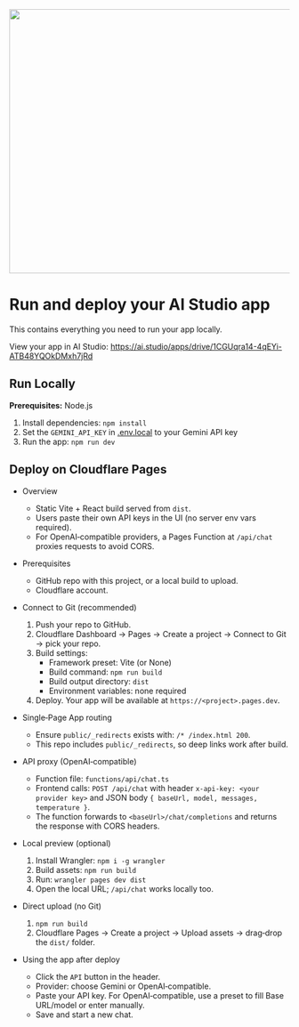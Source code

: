 <div align="center">
<img width="1200" height="475" alt="GHBanner" src="https://github.com/user-attachments/assets/0aa67016-6eaf-458a-adb2-6e31a0763ed6" />
</div>

# Run and deploy your AI Studio app

This contains everything you need to run your app locally.

View your app in AI Studio: https://ai.studio/apps/drive/1CGUqra14-4qEYi-ATB48YQOkDMxh7jRd

## Run Locally

**Prerequisites:**  Node.js


1. Install dependencies:
   `npm install`
2. Set the `GEMINI_API_KEY` in [.env.local](.env.local) to your Gemini API key
3. Run the app:
   `npm run dev`

## Deploy on Cloudflare Pages

- Overview
  - Static Vite + React build served from `dist`.
  - Users paste their own API keys in the UI (no server env vars required).
  - For OpenAI‑compatible providers, a Pages Function at `/api/chat` proxies requests to avoid CORS.

- Prerequisites
  - GitHub repo with this project, or a local build to upload.
  - Cloudflare account.

- Connect to Git (recommended)
  1. Push your repo to GitHub.
  2. Cloudflare Dashboard → Pages → Create a project → Connect to Git → pick your repo.
  3. Build settings:
     - Framework preset: Vite (or None)
     - Build command: `npm run build`
     - Build output directory: `dist`
     - Environment variables: none required
  4. Deploy. Your app will be available at `https://<project>.pages.dev`.

- Single‑Page App routing
  - Ensure `public/_redirects` exists with: `/* /index.html 200`.
  - This repo includes `public/_redirects`, so deep links work after build.

- API proxy (OpenAI‑compatible)
  - Function file: `functions/api/chat.ts`
  - Frontend calls: `POST /api/chat` with header `x-api-key: <your provider key>` and JSON body `{ baseUrl, model, messages, temperature }`.
  - The function forwards to `<baseUrl>/chat/completions` and returns the response with CORS headers.

- Local preview (optional)
  1. Install Wrangler: `npm i -g wrangler`
  2. Build assets: `npm run build`
  3. Run: `wrangler pages dev dist`
  4. Open the local URL; `/api/chat` works locally too.

- Direct upload (no Git)
  1. `npm run build`
  2. Cloudflare Pages → Create a project → Upload assets → drag‑drop the `dist/` folder.

- Using the app after deploy
  - Click the `API` button in the header.
  - Provider: choose Gemini or OpenAI‑compatible.
  - Paste your API key. For OpenAI‑compatible, use a preset to fill Base URL/model or enter manually.
  - Save and start a new chat.
